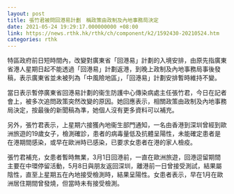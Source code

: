 ```yaml
---
layout: post
title: 張竹君被問回港易計劃　稱政策由政制及內地事務局決定
date: 2021-05-24 19:29:17.000000000 +08:00
link: https://news.rthk.hk/rthk/ch/component/k2/1592430-20210524.htm
categories: rthk
---
```


特區政府前日短時間內，改變對廣東省「回港易」計劃的入境安排，由原先指廣東省港人星期日起不能透過「回港易」計劃返港，到晚上政制及內地事務局事後發稿，表示廣東省並未被列為「中風險地區」，「回港易」計劃安排暫時維持不變。

當日表示暫停廣東省回港易計劃的衞生防護中心傳染病處主任張竹君，今日在記者會上，被多次追問政策突然改變的原因。她回應表示，相關政策由政制及內地事務局決定，按最後的新聞稿為準，她個人沒有更多資料可以補充。

另外，張竹君表示，上星期六接獲內地衞生部門通知，一名由香港到深圳曾經到歐洲旅遊的19歲女子，檢測確診，患者的病毒量低及抗體呈陽性，未能確定患者是在港期間感染，或早在歐洲時已感染，已要求女患者在港的家人檢疫。

張竹君補充，女患者暫時無業，3月1日回港前，一直在歐洲旅遊，回港逗留期間主要在中環停留活動，5月8日與朋友返回深圳，離港前一日曾接受測試，結果屬陰性，直至上星期五在內地接受檢測時，結果呈陽性。女患者表示，早在1月在歐洲居住期間曾發燒，但當時未有接受檢測。
